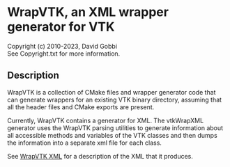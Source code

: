 # WrapVTK, an XML wrapper generator for VTK

Copyright (c) 2010-2023, David Gobbi  
See Copyright.txt for more information.

## Description

WrapVTK is a collection of CMake files and wrapper generator
code that can generate wrappers for an existing VTK binary
directory, assuming that all the header files and CMake exports
are present.

Currently, WrapVTK contains a generator for XML.  The vtkWrapXML
generator uses the WrapVTK parsing utilities to generate information
about all accessible methods and variables of the VTK classes
and then dumps the information into a separate xml file for each
class.

See [WrapVTK XML](Documentation/WrapVTK_XML.md) for a description of the XML
that it produces.
